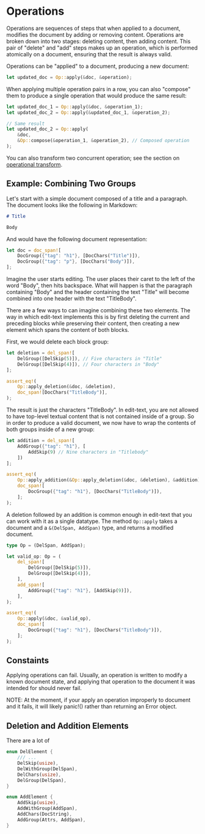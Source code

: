# Operations

Operations are sequences of steps that when applied to a document, modifies the document by adding or removing content. Operations are
broken down into two stages: deleting content, then adding content. This pair of "delete" and "add" steps makes up an operation, which is performed atomically on a document, ensuring that the result is always valid.

Operations can be "applied" to a document, producing a new document:

```rust
let updated_doc = Op::apply(&doc, &operation);
```

When applying multiple operation pairs in a row, you can also "compose" them to
produce a single operation that would produce the same result:

```rust
let updated_doc_1 = Op::apply(&doc, &operation_1);
let updated_doc_2 = Op::apply(&updated_doc_1, &operation_2);

// Same result
let updated_doc_2 = Op::apply(
    &doc,
    &Op::compose(&operation_1, &operation_2), // Composed operation
);
```

You can also transform two concurrent operation; see the section on [operational transform](rtf-ot.html).


## Example: Combining Two Groups

Let's start with a simple document composed of a title and a paragraph. The document
looks like the following in Markdown:

```markdown
# Title

Body
```

And would have the following document representation:

```rust
let doc = doc_span![
    DocGroup({"tag": "h1"}, [DocChars("Title")]),
    DocGroup({"tag": "p"}, [DocChars("Body")]),
];
```

Imagine the user starts editing. The user places their caret to the left of the word "Body", then hits backspace. What will happen is that the paragraph containing "Body" and the header containing the text "Title" will become combined into one header with the text "TitleBody".

There are a few ways to can imagine combining these two elements. The way in which edit-text implements this is by first deleting
the current and preceding blocks while preserving their content, then creating a new element
which spans the content of both blocks.

First, we would delete each block group:

```rust
let deletion = del_span![
    DelGroup([DelSkip(5)]), // Five characters in "Title"
    DelGroup([DelSkip(4)]), // Four characters in "Body"
];

assert_eq!(
    Op::apply_deletion(&doc, &deletion),
    doc_span![DocChars("TitleBody")],
);
```

The result is just the characters "TitleBody". In edit-text, you are not allowed to have top-level textual content that is not contained inside of a group. So in order to produce a valid document, we now have to wrap the contents of both groups inside of a new group:

```rust
let addition = del_span![
    AddGroup({"tag": "h1"}, [
        AddSkip(9) // Nine characters in "Titlebody"
    ])
];

assert_eq!(
    Op::apply_addition(&Op::apply_deletion(&doc, &deletion), &addition),
    doc_span![
        DocGroup({"tag": "h1"}, [DocChars("TitleBody")]),
    ];
);
```

A deletion followed by an addition is common enough in edit-text that you can work with it as a single datatype. The method `Op::apply` takes a document and a `&(DelSpan, AddSpan)` type, and returns a modified document.

```rust
type Op = (DelSpan, AddSpan);

let valid_op: Op = (
    del_span![
        DelGroup([DelSkip(5)]),
        DelGroup([DelSkip(4)]),
    ],
    add_span![
        AddGroup({"tag": "h1"}, [AddSkip(9)]),
    ],
);

assert_eq!(
    Op::apply(&doc, &valid_op),
    doc_span![
        DocGroup({"tag": "h1"}, [DocChars("TitleBody")]),
    ];
);
```

## Constaints

Applying operations can fail. Usually, an operation is written to modify a known
document state, and applying that operation to the document it was intended for
should never fail.

NOTE: At the moment, if your apply an operation improperly to document and it
fails, it will likely panic!() rather than returning an Error object.

## Deletion and Addition Elements

There are a lot of 

```rust
enum DelElement {
    /// ...
    DelSkip(usize),
    DelWithGroup(DelSpan),
    DelChars(usize),
    DelGroup(DelSpan),
}
```

```rust
enum AddElement {
    AddSkip(usize),
    AddWithGroup(AddSpan),
    AddChars(DocString),
    AddGroup(Attrs, AddSpan),
}
```
